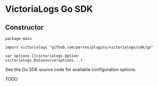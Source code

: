 # VictoriaLogs Go SDK

## Constructor

```golang
package main

import victorialogs "github.com/perses/plugins/victorialogs/sdk/go"

var options []victorialogs.Option
victorialogs.Datasource(options...)
```

See the Go SDK source code for available configuration options.

TODO